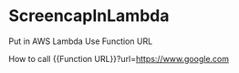 # ScreencapInLambda
Put in AWS Lambda
Use Function URL

How to call
{{Function URL}}?url=https://www.google.com
